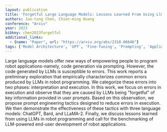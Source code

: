 ```yaml
---
layout: publication
title: 'Forgetful Large Language Models: Lessons Learned From Using Llms In Robot Programming'
authors: Juo-tung Chen, Chien-ming Huang
conference: "Arxiv"
year: 2023
bibkey: chen2023forgetful
additional_links:
  - {name: "Paper", url: "https://arxiv.org/abs/2310.06646"}
tags: ['Model Architecture', 'GPT', 'Fine-Tuning', 'Prompting', 'Applications']
---
```

Large language models offer new ways of empowering people to program robot
applications-namely, code generation via prompting. However, the code generated
by LLMs is susceptible to errors. This work reports a preliminary exploration
that empirically characterizes common errors produced by LLMs in robot
programming. We categorize these errors into two phases: interpretation and
execution. In this work, we focus on errors in execution and observe that they
are caused by LLMs being "forgetful" of key information provided in user
prompts. Based on this observation, we propose prompt engineering tactics
designed to reduce errors in execution. We then demonstrate the effectiveness
of these tactics with three language models: ChatGPT, Bard, and LLaMA-2.
Finally, we discuss lessons learned from using LLMs in robot programming and
call for the benchmarking of LLM-powered end-user development of robot
applications.

